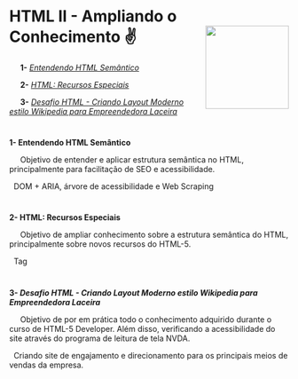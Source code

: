 
# **HTML II - Ampliando o Conhecimento** :v:	 <img width="150" align="right" src="https://hermes.digitalinnovation.one/tracks/62ed1f1d-8d76-4bbc-905f-e73d20cb82f5.png">

&nbsp;&nbsp;&nbsp;&nbsp; **1-** [_Entendendo HTML Semântico_](https://github.com/Brayan-sant/HTML---Ampliando-o-Conhecimento/blob/master/Aulas/Entendendo%20HTML%20Sem%C3%A2ntico.docx)

&nbsp;&nbsp;&nbsp;&nbsp; **2-** [_HTML: Recursos Especiais_](https://github.com/Brayan-sant/HTML---Ampliando-o-Conhecimento/blob/master/index.html)

&nbsp;&nbsp;&nbsp;&nbsp; **3-** [_Desafio HTML - Criando Layout Moderno estilo Wikipedia para Empreendedora Laceira_](https://github.com/Brayan-sant/HTML---Ampliando-o-Conhecimento/blob/master/index.html)

# 
**1- Entendendo HTML Semântico**

&nbsp;&nbsp;&nbsp;&nbsp; Objetivo de entender e aplicar estrutura semântica no HTML, principalmente para facilitação de SEO e acessibilidade.

&nbsp; DOM + ARIA, árvore de acessibilidade e Web Scraping

# 
**2- HTML: Recursos Especiais**

&nbsp;&nbsp;&nbsp;&nbsp; Objetivo de ampliar conhecimento sobre a estrutura semântica do HTML, principalmente sobre novos recursos do HTML-5.

&nbsp; Tag <datalist >, Tag < code >, Tag < kbd >, Tag < pre >, Tag < details >, Tag < meter >, Tag < progress >, Tag < mark > + JavaScript e Tag < canvas >, como seus atributos.

# 
**3- _Desafio HTML - Criando Layout Moderno estilo Wikipedia para Empreendedora Laceira_**

&nbsp;&nbsp;&nbsp;&nbsp; Objetivo de por em prática todo o conhecimento adquirido durante o curso de HTML-5 Developer. Além disso, verificando a acessibilidade do site através do programa de leitura de tela NVDA.

&nbsp; Criando site de engajamento e direcionamento para os principais meios de vendas da empresa.  


